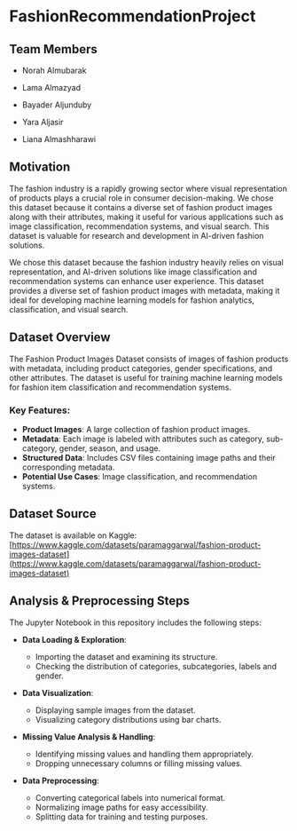 # FashionRecommendationProject

## Team Members
- Norah Almubarak

- Lama Almazyad

- Bayader Aljunduby

- Yara Aljasir

- Liana Almashharawi


## Motivation
The fashion industry is a rapidly growing sector where visual representation of products plays a crucial role in consumer decision-making. We chose this dataset because it contains a diverse set of fashion product images along with their attributes, making it useful for various applications such as image classification, recommendation systems, and visual search. This dataset is valuable for research and development in AI-driven fashion solutions.

 We chose this dataset because the fashion industry heavily relies on visual representation, and AI-driven solutions like image classification and recommendation systems can enhance user experience. This dataset provides a diverse set of fashion product images with metadata, making it ideal for developing machine learning models for fashion analytics, classification, and visual search.

## Dataset Overview
The Fashion Product Images Dataset consists of images of fashion products with metadata, including product categories, gender specifications, and other attributes. The dataset is useful for training machine learning models for fashion item classification and recommendation systems.

### Key Features:
- **Product Images**: A large collection of fashion product images.
- **Metadata**: Each image is labeled with attributes such as category, sub-category, gender, season, and usage.
- **Structured Data**: Includes CSV files containing image paths and their corresponding metadata.
- **Potential Use Cases**: Image classification, and recommendation systems.

## Dataset Source
The dataset is available on Kaggle:
[https://www.kaggle.com/datasets/paramaggarwal/fashion-product-images-dataset](https://www.kaggle.com/datasets/paramaggarwal/fashion-product-images-dataset)

## Analysis & Preprocessing Steps
The Jupyter Notebook in this repository includes the following steps:

- **Data Loading & Exploration**:
   - Importing the dataset and examining its structure.
   - Checking the distribution of categories, subcategories, labels and gender.

- **Data Visualization**:
   - Displaying sample images from the dataset.
   - Visualizing category distributions using bar charts.
   
- **Missing Value Analysis & Handling**:
   - Identifying missing values and handling them appropriately.
   - Dropping unnecessary columns or filling missing values.

- **Data Preprocessing**:
   - Converting categorical labels into numerical format.
   - Normalizing image paths for easy accessibility.
   - Splitting data for training and testing purposes.





